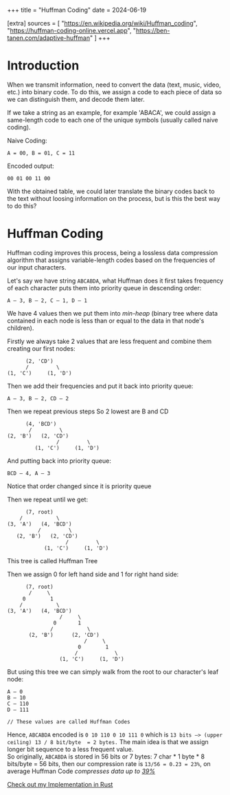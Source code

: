 +++
title = "Huffman Coding"
date = 2024-06-19

[extra]
sources = [
   "https://en.wikipedia.org/wiki/Huffman_coding",
   "https://huffman-coding-online.vercel.app",
   "https://ben-tanen.com/adaptive-huffman"
]
+++
# Introduction

When we transmit information, need to convert the data (text, music, video, etc.) into binary code. To do this, we assign a code to each piece of data so we can distinguish them, and decode them later.

If we take a string as an example, for example 'ABACA', we could assign a same-length code to each one of the unique symbols (usually called naive coding).

Naive Coding:

```
A = 00, B = 01, C = 11
```

Encoded output:

```
00 01 00 11 00
```

With the obtained table, we could later translate the binary codes back to the text without loosing information on the process, but is this the best way to do this?

# Huffman Coding

Huffman coding improves this process, being a lossless data compression algorithm that assigns variable-length codes based on the frequencies of our input characters.

Let's say we have string `ABCABDA`, what Huffman does it first takes frequency of each character puts them into priority queue in descending order:

```
A — 3, B — 2, C — 1, D — 1
```

We have 4 values then we put them into *min-heap* (binary tree where data contained in each node is less than or equal to the data in that node's children).

Firstly we always take 2 values that are less frequent and combine them creating our first nodes:
```
      (2, 'CD')
      /         \
(1, 'C')     (1, 'D')
```

Then we add their frequencies and put it back into priority queue: 

```
A — 3, B — 2, CD — 2
```

Then we repeat previous steps
So 2 lowest are B and CD
```
      (4, 'BCD')
       /         \
(2, 'B')   (2, 'CD')
                /         \
         (1, 'C')     (1, 'D')
```

And putting back into priority queue: 

```
BCD — 4, A — 3
```

Notice that order changed since it is priority queue

Then we repeat until we get:

```
      (7, root)
    /           \
(3, 'A')   (4, 'BCD')
          /         \
   (2, 'B')   (2, 'CD')
                   /         \
            (1, 'C')     (1, 'D')
```

This tree is called Huffman Tree

Then we assign 0 for left hand side and 1 for right hand side:

```
      (7, root)
       /     \
     0        1
    /           \
(3, 'A')   (4, 'BCD')
                 /     \
               0       1
              /           \
       (2, 'B')      (2, 'CD')
                         /     \
                       0        1
                      /            \
                 (1, 'C')     (1, 'D')
```

But using this tree we can simply walk from the root to our character's leaf node:

```
A — 0
B — 10
C — 110
D — 111

// These values are called Huffman Codes
```

Hence, `ABCABDA` encoded is `0 10 110 0 10 111 0` which is `13 bits —> (upper ceiling) 13 / 8 bit/byte  = 2 bytes.` The main idea is that we assign longer bit sequence to a less frequent value.\
So originally, `ABCABDA` is stored in 56 bits or 7 bytes: 7 char * 1 byte * 8 bits/byte = 56 bits, then our compression rate is `13/56 = 0.23 = 23%`, on average Huffman Code *compresses data up to [39%](https://www.researchgate.net/publication/264848217_A_PERFORMANCE_ANALYSIS_OF_DELTA_AND_HUFFMAN_COMPRESSION_ALGORITHMS)*

[Check out my Implementation in Rust](https://github.com/4ry1337/mini-projects/tree/master/huffman)
